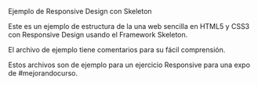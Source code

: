 Ejemplo de Responsive Design con Skeleton

Este es un ejemplo de estructura de la una web sencilla en HTML5 y CSS3 con Responsive Design usando el Framework Skeleton.

El archivo de ejemplo tiene comentarios para su fácil comprensión. 

Estos archivos son de ejemplo para un ejercicio Responsive para una expo de #mejorandocurso.